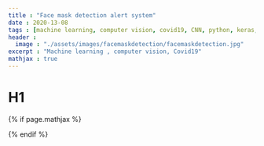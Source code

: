 ```yaml
---
title : "Face mask detection alert system"
date : 2020-13-08
tags : [machine learning, computer vision, covid19, CNN, python, keras, opencv]
header : 
  image : "./assets/images/facemaskdetection/facemaskdetection.jpg"
excerpt : "Machine learning , computer vision, Covid19"
mathjax : true
---
```


# H1


{% if page.mathjax %}
<script type="text/javascript" async
  src="https://cdn.mathjax.org/mathjax/latest/MathJax.js?config=TeX-MML-AM_CHTML">
</script>
{% endif %}